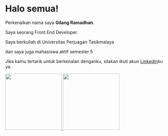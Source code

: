 # Halo semua! 

Perkenalkan nama saya **Gilang Ramadhan**.<br>

Saya seorang Front End Developer.<br>

Saya berkuliah di Universitas Perjuagan Tasikmalaya<br>

dan saya juga mahasiswa aktif semester 5<br>

Jika kamu tertarik untuk berkenalan denganku, silakan ikuti akun [Linkedin](https://www.linkedin.com/in/ajiahmadbaehaki/)ku ya.

<p align="left">
<a href="https://github.com/penuliscode">
  <img height="180em" src="https://github-readme-stats-eight-theta.vercel.app/api?username=penuliscode&show_icons=true&theme=algolia&include_all_commits=true&count_private=true"/>
  <img height="180em" src="https://github-readme-stats-eight-theta.vercel.app/api/top-langs/?username=penuliscode&layout=compact&theme=algolia"/>
</a>
</p>
